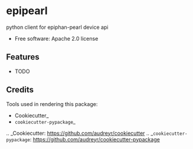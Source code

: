 epipearl
===============================

python client for epiphan-pearl device api

* Free software: Apache 2.0 license

Features
--------

* TODO

Credits
---------

Tools used in rendering this package:

*  Cookiecutter_
*  `cookiecutter-pypackage`_

.. _Cookiecutter: https://github.com/audreyr/cookiecutter
.. _`cookiecutter-pypackage`: https://github.com/audreyr/cookiecutter-pypackage
